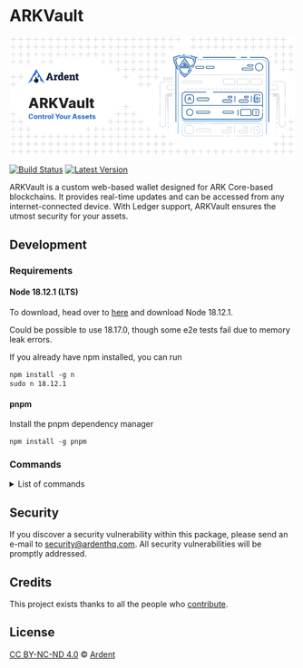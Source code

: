 # ARKVault

![ARKVault](./banner.png)

[![Build Status](https://badgen.now.sh/github/status/ArdentHQ/arkvault)](https://github.com/ArdentHQ/arkvault/actions?query=branch%3Adevelop)
[![Latest Version](https://badgen.now.sh/github/release/ArdentHQ/arkvault)](https://github.com/ArdentHQ/arkvault/releases)

ARKVault is a custom web-based wallet designed for ARK Core-based blockchains. It provides real-time updates and can be accessed from any internet-connected device. With Ledger support, ARKVault ensures the utmost security for your assets.

## Development

### Requirements

#### Node 18.12.1 (LTS)

To download, head over to [here](https://nodejs.org/en/) and download Node 18.12.1.

Could be possible to use 18.17.0, though some e2e tests fail due to memory leak errors.

If you already have npm installed, you can run

```
npm install -g n
sudo n 18.12.1
```

#### pnpm

Install the pnpm dependency manager

```
npm install -g pnpm
```

### Commands

<details><summary>List of commands</summary>

```bash
# Install dependencies
pnpm install

# Execute the application. Making changes in the code, updates the application (hot reloading).
pnpm dev

# Runs linter and applies code formatting
pnpm format

# Runs linter over the files
pnpm lint

# Try to automatically fix lint errors
pnpm lint

# Try to automatically fix lint errors
pnpm prettier

# Builds the production code for the react application
pnpm build

# Run the default test switch in default watch mode
pnpm test

# Run unit tests and generate and display the coverage report
pnpm test:coverage
```

</details>

## Security

If you discover a security vulnerability within this package, please send an e-mail to security@ardenthq.com. All security vulnerabilities will be promptly addressed.

## Credits

This project exists thanks to all the people who [contribute](../../contributors).

## License

[CC BY-NC-ND 4.0](LICENSE) © [Ardent](https://ardenthq.com)
